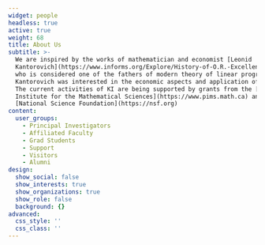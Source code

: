 ```yaml
---
widget: people
headless: true
active: true
weight: 68
title: About Us
subtitle: >-
  We are inspired by the works of mathematician and economist [Leonid
  Kantorovich](https://www.informs.org/Explore/History-of-O.R.-Excellence/Biographical-Profiles/Kantorovich-Leonid-V)
  who is considered one of the fathers of modern theory of linear programming and of optimal mass transport. 
  Kantorovich was interested in the economic aspects and application of his work, for which he won the Nobel prize in economics in 1975.
  The current activities of KI are being supported by grants from the [Pacific
  Institute for the Mathematical Sciences](https://www.pims.math.ca) and the
  [National Science Foundation](https://nsf.org)
content:
  user_groups:
    - Principal Investigators
    - Affiliated Faculty
    - Grad Students
    - Support
    - Visitors
    - Alumni
design:
  show_social: false
  show_interests: true
  show_organizations: true
  show_role: false
  background: {}
advanced:
  css_style: ''
  css_class: ''
---
```

